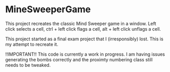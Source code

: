 # MineSweeperGame
This project recreates the classic Mind Sweeper game in a window. Left click selects a cell, ctrl + left click flags a cell, alt + left click unflags a cell.

This project started as a final exam project that I (irresponsibly) lost.
This is my attempt to recreate it.

!!IMPORTANT!!
This code is currently a work in progress. I am having issues generating the bombs correctly
and the proximty numbering class still needs to be tweaked.
